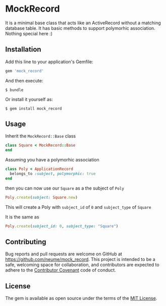 # MockRecord

It is a minimal base class that acts like an ActiveRecord without a matching database table. It has basic methods to support polymorhic association. Nothing special here :)


## Installation

Add this line to your application's Gemfile:

```ruby
gem 'mock_record'
```

And then execute:

    $ bundle

Or install it yourself as:

    $ gem install mock_record

## Usage

Inherit the ```MockRecord::Base``` class
```ruby
class Square < MockRecord::Base
end
```
Assuming you have a polymorhic association
```ruby
class Poly < ApplicationRecord
  belongs_to :subject, polymorphic: true
end
```
then you can now use our ```Square``` as a the subject of ```Poly```
```ruby
Poly.create(subject: Square.new)
```
This will create a Poly with ```subject_id``` of ```0``` and ```subject_type``` of ```Square```

It is the same as
```ruby
Poly.create(subject_id: 0, subject_type: "Square")
```
## Contributing

Bug reports and pull requests are welcome on GitHub at https://github.com/neume/mock_record. This project is intended to be a safe, welcoming space for collaboration, and contributors are expected to adhere to the [Contributor Covenant](http://contributor-covenant.org) code of conduct.


## License

The gem is available as open source under the terms of the [MIT License](http://opensource.org/licenses/MIT).
